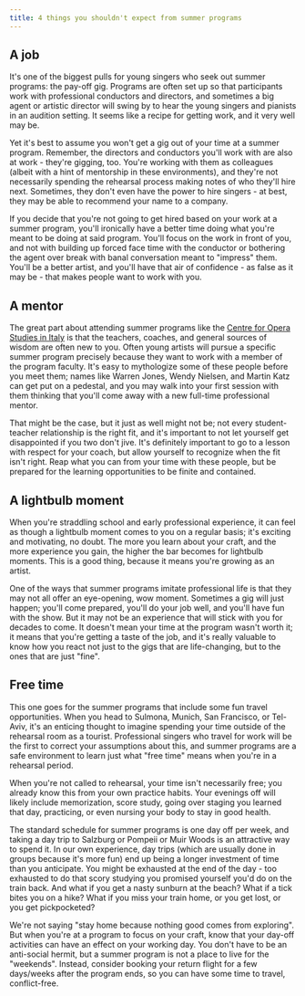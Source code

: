 ```yaml
---
title: 4 things you shouldn't expect from summer programs
---
```


## A job

It's one of the biggest pulls for young singers who seek out summer programs: the pay-off gig. Programs are often set up so that participants work with professional conductors and directors, and sometimes a big agent or artistic director will swing by to hear the young singers and pianists in an audition setting. It seems like a recipe for getting work, and it very well may be. 

Yet it's best to assume you won't get a gig out of your time at a summer program. Remember, the directors and conductors you'll work with are also at work - they're gigging, too. You're working with them as colleagues (albeit with a hint of mentorship in these environments), and they're not necessarily spending the rehearsal process making notes of who they'll hire next. Sometimes, they don't even have the power to hire singers - at best, they may be able to recommend your name to a company.

If you decide that you're not going to get hired based on your work at a summer program, you'll ironically have a better time doing what you're meant to be doing at said program. You'll focus on the work in front of you, and not with building up forced face time with the conductor or bothering the agent over break with banal conversation meant to "impress" them. You'll be a better artist, and you'll have that air of confidence - as false as it may be - that makes people want to work with you.

## A mentor

The great part about attending summer programs like the [Centre for Opera Studies in Italy](http://www.co-si.com/) is that the teachers, coaches, and general sources of wisdom are often new to you. Often young artists will pursue a specific summer program precisely because they want to work with a member of the program faculty. It's easy to mythologize some of these people before you meet them; names like Warren Jones, Wendy Nielsen, and Martin Katz can get put on a pedestal, and you may walk into your first session with them thinking that you'll come away with a new full-time professional mentor.

That might be the case, but it just as well might not be; not every student-teacher relationship is the right fit, and it's important to not let yourself get disappointed if you two don't jive. It's definitely important to go to a lesson with respect for your coach, but allow yourself to recognize when the fit isn't right. Reap what you can from your time with these people, but be prepared for the learning opportunities to be finite and contained.

## A lightbulb moment

When you're straddling school and early professional experience, it can feel as though a lightbulb moment comes to you on a regular basis; it's exciting and motivating, no doubt. The more you learn about your craft, and the more experience you gain, the higher the bar becomes for lightbulb moments. This is a good thing, because it means you're growing as an artist.

One of the ways that summer programs imitate professional life is that they may not all offer an eye-opening, wow moment. Sometimes a gig will just happen; you'll come prepared, you'll do your job well, and you'll have fun with the show. But it may not be an experience that will stick with you for decades to come. It doesn't mean your time at the program wasn't worth it; it means that you're getting a taste of the job, and it's really valuable to know how you react not just to the gigs that are life-changing, but to the ones that are just "fine".

## Free time

This one goes for the summer programs that include some fun travel opportunities. When you head to Sulmona, Munich, San Francisco, or Tel-Aviv, it's an enticing thought to imagine spending your time outside of the rehearsal room as a tourist. Professional singers who travel for work will be the first to correct your assumptions about this, and summer programs are a safe environment to learn just what "free time" means when you're in a rehearsal period.

When you're not called to rehearsal, your time isn't necessarily free; you already know this from your own practice habits. Your evenings off will likely include memorization, score study, going over staging you learned that day, practicing, or even nursing your body to stay in good health.

The standard schedule for summer programs is one day off per week, and taking a day trip to Salzburg or Pompeii or Muir Woods is an attractive way to spend it. In our own experience, day trips (which are usually done in groups because it's more fun) end up being a longer investment of time than you anticipate. You might be exhausted at the end of the day - too exhausted to do that scory studying you promised yourself you'd do on the train back. And what if you get a nasty sunburn at the beach? What if a tick bites you on a hike? What if you miss your train home, or you get lost, or you get pickpocketed?

We're not saying "stay home because nothing good comes from exploring". But when you're at a program to focus on your craft, know that your day-off activities can have an effect on your working day. You don't have to be an anti-social hermit, but a summer program is not a place to live for the "weekends". Instead, consider booking your return flight for a few days/weeks after the program ends, so you can have some time to travel, conflict-free.
